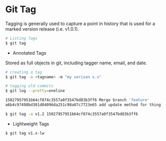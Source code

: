 # Git Tag

Tagging is generally used to capture a point in history that is used for a marked version release (i.e. v1.0.1). 

```bash
# Listing Tags
$ git tag
```
- Annotated Tags

Stored as full objects in git, including tagger name, email, and date.
```bash
# creating a tag
$ git tag -a <tagname> -m "my verison x.x"

# tagging old commits
$ git log --pretty=oneline

15027957951b64cf874c3557a0f3547bd83b3ff6 Merge branch 'feature'
a6b4c97498bd301d84096da251c98a07c7723e65 add update method for thing

$ git tag -a v1.2 15027957951b64cf874c3557a0f3547bd83b3ff6

```

- Lightweight Tags

```bash
$ git tag v1.x-lw
```

